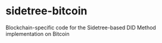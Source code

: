 # sidetree-bitcoin
Blockchain-specific code for the Sidetree-based DID Method implementation on Bitcoin
